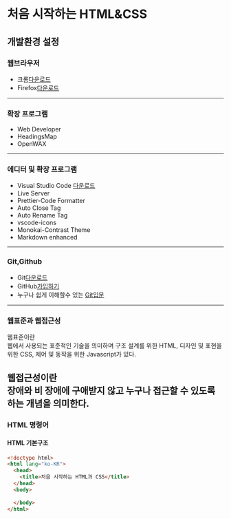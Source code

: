 # 처음 시작하는 HTML&CSS
## 개발환경 설정
### 웹브라우저
 * 크롬[다운로드](https://www.google.co.kr/chrome/index.html)
 * Firefox[다운로드](https://www.mozilla.org/ko/firefox/new/)
----------------------------
### 확장 프로그램
 * Web Developer
 * HeadingsMap
 * OpenWAX
 ------------------------
### 에디터 및 확장 프로그램
 * Visual Studio Code [다운로드](https://code.visualstudio.com/)
 * Live Server
 * Prettier-Code Formatter
 * Auto Close Tag
 * Auto Rename Tag
 * vscode-icons
 * Monokai-Contrast Theme
 * Markdown enhanced
------------------------------
### Git,Github
 * Git[다운로드](https://git-scm.com/downloads)
 * GitHub[가입하기](https://github.com/)
 * 누구나 쉽게 이해할수 있는 [Git입문](https://backlog.com/git-tutorial/kr/)
---------------------------
### 웹표준과 웹접근성
웹표준이란  
웹에서 사용되는 표준적인 기술을 의미하며 구조 설계를 위한 HTML, 디자인 및 표현을 위한 CSS, 제어 및 동작을 위한 Javascript가 있다.  
  
웹접근성이란  
장애와 비 장애에 구애받지 않고 누구나 접근할 수 있도록 하는 개념을 의미한다.
------------------------------
### HTML 명령어
#### HTML 기본구조
```html
<!doctype html>
<html lang="ko-KR">
  <head>
    <title>처음 시작하는 HTML과 CSS</title>
  </head>
  <body>
    
  </body>
</html>
```